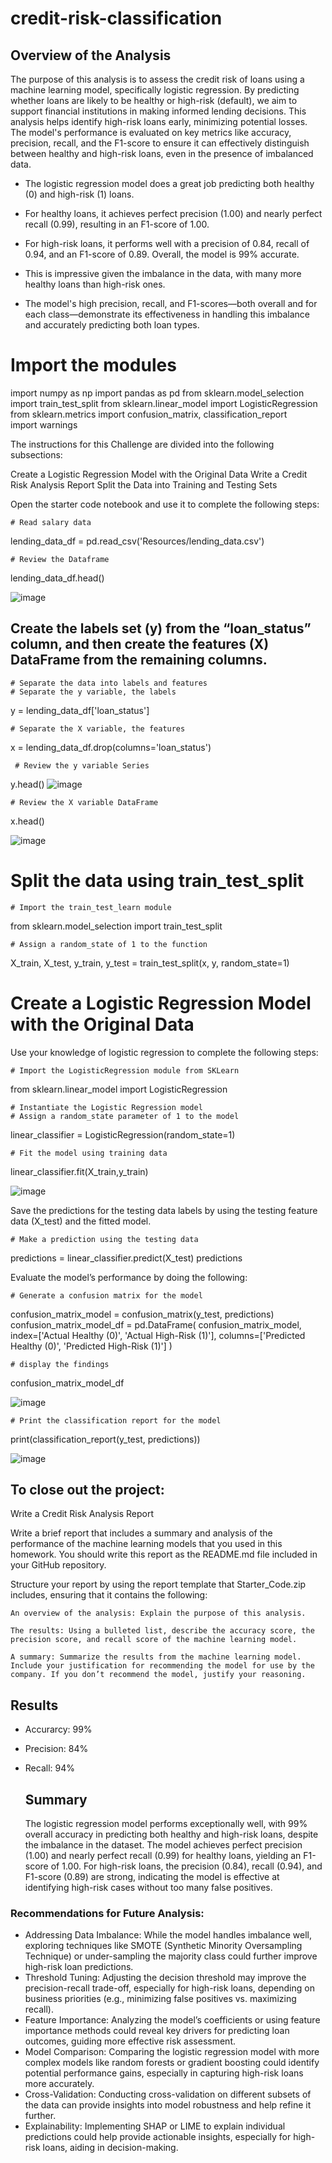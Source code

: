 # credit-risk-classification 
 
## Overview of the Analysis

The purpose of this analysis is to assess the credit risk of loans using a machine learning model, specifically logistic regression. By predicting whether loans are likely to be healthy or high-risk (default), we aim to support financial institutions in making informed lending decisions. This analysis helps identify high-risk loans early, minimizing potential losses. The model's performance is evaluated on key metrics like accuracy, precision, recall, and the F1-score to ensure it can effectively distinguish between healthy and high-risk loans, even in the presence of imbalanced data.


- The logistic regression model does a great job predicting both healthy (0) and high-risk (1) loans.
- For healthy loans, it achieves perfect precision (1.00) and nearly perfect recall (0.99), resulting in an F1-score of 1.00.
- For high-risk loans, it performs well with a precision of 0.84, recall of 0.94, and an F1-score of 0.89. Overall, the model is 99% accurate.
- This is impressive given the imbalance in the data, with many more healthy loans than high-risk ones.

- The model's high precision, recall, and F1-scores—both overall and for each class—demonstrate its effectiveness in handling this imbalance and accurately predicting both loan types.




# Import the modules 
   
 import numpy as np
 import pandas as pd 
 from sklearn.model_selection import train_test_split 
 from sklearn.linear_model import LogisticRegression 
 from sklearn.metrics import confusion_matrix, classification_report   
 import warnings




The instructions for this Challenge are divided into the following subsections:

  Create a Logistic Regression Model with the Original Data
  Write a Credit Risk Analysis Report
  Split the Data into Training and Testing Sets


Open the starter code notebook and use it to complete the following steps:

    # Read salary data
lending_data_df = pd.read_csv('Resources/lending_data.csv')  

    # Review the Dataframe
lending_data_df.head()   

![image](https://github.com/user-attachments/assets/7db56917-1f28-439b-9f46-d0b1faff7071)   





## Create the labels set (y) from the “loan_status” column, and then create the features (X) DataFrame from the remaining columns. 

    # Separate the data into labels and features
    # Separate the y variable, the labels
y = lending_data_df['loan_status']
     
    # Separate the X variable, the features
x = lending_data_df.drop(columns='loan_status') 

     # Review the y variable Series
y.head()
![image](https://github.com/user-attachments/assets/f2640220-1515-457d-8082-9c6d32c7d5fb)

    # Review the X variable DataFrame
x.head()


![image](https://github.com/user-attachments/assets/e3dcd841-5967-4f64-8464-a4770754816e)


# Split the data using train_test_split


    # Import the train_test_learn module
from sklearn.model_selection import train_test_split

    # Assign a random_state of 1 to the function
X_train, X_test, y_train, y_test = train_test_split(x, y, random_state=1)

   
    
# Create a Logistic Regression Model with the Original Data

Use your knowledge of logistic regression to complete the following steps:

    # Import the LogisticRegression module from SKLearn
from sklearn.linear_model import LogisticRegression

    # Instantiate the Logistic Regression model
    # Assign a random_state parameter of 1 to the model
linear_classifier = LogisticRegression(random_state=1)

    # Fit the model using training data
linear_classifier.fit(X_train,y_train)

    
![image](https://github.com/user-attachments/assets/c7dbb884-70c2-4567-aca3-a104810edb94)

    
 Save the predictions for the testing data labels by using the testing feature data (X_test) and the fitted model.
  
    # Make a prediction using the testing data  
predictions = linear_classifier.predict(X_test) 
predictions   


Evaluate the model’s performance by doing the following:

    # Generate a confusion matrix for the model
confusion_matrix_model = confusion_matrix(y_test, predictions)
confusion_matrix_model_df = pd.DataFrame(
    confusion_matrix_model,
    index=['Actual Healthy (0)', 'Actual High-Risk (1)'],
    columns=['Predicted Healthy (0)', 'Predicted High-Risk (1)']
)

    # display the findings 
confusion_matrix_model_df

        
![image](https://github.com/user-attachments/assets/91b9a049-72fc-41bd-a7dc-32f9291895eb)

     
    # Print the classification report for the model
print(classification_report(y_test, predictions))

![image](https://github.com/user-attachments/assets/4e1eaaee-f2ac-4132-8e3c-253c649d606d)



    

## To close out the project:

Write a Credit Risk Analysis Report

Write a brief report that includes a summary and analysis of the performance of the machine learning models that you used in this homework. You should write this report as the README.md file included in your GitHub repository.

Structure your report by using the report template that Starter_Code.zip includes, ensuring that it contains the following:

    An overview of the analysis: Explain the purpose of this analysis.

    The results: Using a bulleted list, describe the accuracy score, the precision score, and recall score of the machine learning model.

    A summary: Summarize the results from the machine learning model. Include your justification for recommending the model for use by the company. If you don’t recommend the model, justify your reasoning.

 ## Results 
 - Accurarcy: 99%
 - Precision: 84%
 - Recall:    94%

   ## Summary
   
   The logistic regression model performs exceptionally well, with 99% overall accuracy in predicting both healthy and high-risk loans, despite the imbalance in the dataset. The model achieves perfect precision (1.00) and nearly perfect recall (0.99) for healthy loans, yielding an F1-score of 1.00. For high-risk loans, the precision (0.84), recall (0.94), and F1-score (0.89) are strong, indicating the model is effective at identifying high-risk cases without too many false positives.

### Recommendations for Future Analysis:

   - Addressing Data Imbalance: While the model handles imbalance well, exploring techniques like SMOTE (Synthetic Minority Oversampling Technique) or under-sampling the majority class could further improve high-risk loan predictions.
   - Threshold Tuning: Adjusting the decision threshold may improve the precision-recall trade-off, especially for high-risk loans, depending on business priorities (e.g., minimizing false positives vs. maximizing recall).
   - Feature Importance: Analyzing the model’s coefficients or using feature importance methods could reveal key drivers for predicting loan outcomes, guiding more effective risk assessment.
   - Model Comparison: Comparing the logistic regression model with more complex models like random forests or gradient boosting could identify potential performance gains, especially in capturing high-risk loans more accurately.
   - Cross-Validation: Conducting cross-validation on different subsets of the data can provide insights into model robustness and help refine it further.
   - Explainability: Implementing SHAP or LIME to explain individual predictions could help provide actionable insights, especially for high-risk loans, aiding in decision-making.
